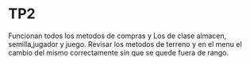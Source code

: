 # TP2
Funcionan todos los metodos de compras y Los de clase almacen, semilla,jugador y juego. Revisar los metodos de terreno y en el menu el cambio del mismo correctamente sin que se quede fuera de rango.
